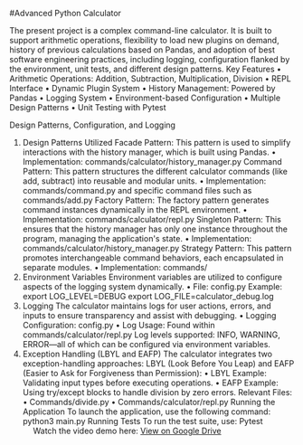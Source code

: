 #Advanced Python Calculator

The present project is a complex command-line calculator. It is built to support arithmetic operations, flexibility to load new plugins on demand, history of previous calculations based on Pandas, and adoption of best software engineering practices, including logging, configuration flanked by the environment, unit tests, and different design patterns.
Key Features
•	Arithmetic Operations: Addition, Subtraction, Multiplication, Division
•	REPL Interface
•	Dynamic Plugin System
•	History Management: Powered by Pandas
•	Logging System
•	Environment-based Configuration
•	Multiple Design Patterns
•	Unit Testing with Pytest 

Design Patterns, Configuration, and Logging
1. Design Patterns Utilized
Facade Pattern: This pattern is used to simplify interactions with the history manager, which is built using Pandas.
•	Implementation: commands/calculator/history_manager.py 
Command Pattern: This pattern structures the different calculator commands (like add, subtract) into reusable and modular units.
•	Implementation: commands/command.py and specific command files such as commands/add.py 
Factory Pattern: The factory pattern generates command instances dynamically in the REPL environment.
•	Implementation: commands/calculator/repl.py 
Singleton Pattern: This ensures that the history manager has only one instance throughout the program, managing the application's state.
•	Implementation: commands/calculator/history_manager.py 
Strategy Pattern: This pattern promotes interchangeable command behaviors, each encapsulated in separate modules.
•	Implementation: commands/
2. Environment Variables
Environment variables are utilized to configure aspects of the logging system dynamically.
•	File: config.py 
Example:
export LOG_LEVEL=DEBUG
export LOG_FILE=calculator_debug.log
3. Logging
The calculator maintains logs for user actions, errors, and inputs to ensure transparency and assist with debugging.
•	Logging Configuration: config.py 
•	Log Usage: Found within commands/calculator/repl.py 
Log levels supported: INFO, WARNING, ERROR—all of which can be configured via environment variables.
4. Exception Handling (LBYL and EAFP)
The calculator integrates two exception-handling approaches: LBYL (Look Before You Leap) and EAFP (Easier to Ask for Forgiveness than Permission):
•	LBYL Example: Validating input types before executing operations.
•	EAFP Example: Using try/except blocks to handle division by zero errors.
Relevant Files:
•	Commands/divide.py 
•	Commands/calculator/repl.py 
Running the Application
To launch the application, use the following command:
python3 main.py
Running Tests
To run the test suite, use:
Pytest    
 
Watch the video demo here: [View on Google Drive](https://drive.google.com/file/d/1zRC75KJ7NBqJB9GkORGRu1yQiVV12ZmF/view?usp=drive_link)


